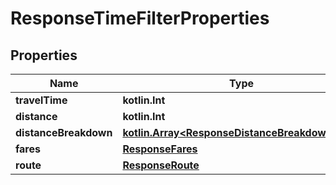 
# ResponseTimeFilterProperties

## Properties
Name | Type | Description | Notes
------------ | ------------- | ------------- | -------------
**travelTime** | **kotlin.Int** |  |  [optional]
**distance** | **kotlin.Int** |  |  [optional]
**distanceBreakdown** | [**kotlin.Array&lt;ResponseDistanceBreakdownItem&gt;**](ResponseDistanceBreakdownItem.md) |  |  [optional]
**fares** | [**ResponseFares**](ResponseFares.md) |  |  [optional]
**route** | [**ResponseRoute**](ResponseRoute.md) |  |  [optional]



